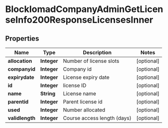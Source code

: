 

# BlockIomadCompanyAdminGetLicenseInfo200ResponseLicensesInner


## Properties

| Name | Type | Description | Notes |
|------------ | ------------- | ------------- | -------------|
|**allocation** | **Integer** | Number of license slots |  [optional] |
|**companyid** | **Integer** | Company id |  [optional] |
|**expirydate** | **Integer** | License expiry date |  [optional] |
|**id** | **Integer** | license ID |  [optional] |
|**name** | **String** | License name |  [optional] |
|**parentid** | **Integer** | Parent license id |  [optional] |
|**used** | **Integer** | Number allocated |  [optional] |
|**validlength** | **Integer** | Course access length (days) |  [optional] |



